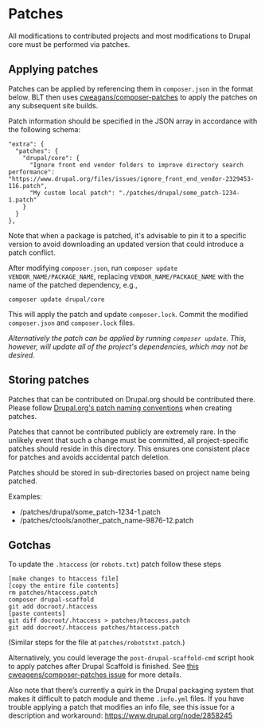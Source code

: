 # Patches

All modifications to contributed projects and most modifications to Drupal core must be performed via patches.

## Applying patches

Patches can be applied by referencing them in `composer.json` in the format below. BLT then uses [cweagans/composer-patches](https://github.com/cweagans/composer-patches) to apply the patches on any subsequent site builds.

Patch information should be specified in the JSON array in accordance with the following schema:

    "extra": {
      "patches": {
        "drupal/core": {
          "Ignore front end vendor folders to improve directory search performance": "https://www.drupal.org/files/issues/ignore_front_end_vendor-2329453-116.patch",
          "My custom local patch": "./patches/drupal/some_patch-1234-1.patch"
        }
      }
    },

Note that when a package is patched, it's advisable to pin it to a specific version to avoid downloading an updated version that could introduce a patch conflict.

After modifying `composer.json`, run `composer update VENDOR_NAME/PACKAGE_NAME`, replacing `VENDOR_NAME/PACKAGE_NAME` with the name of the patched dependency, e.g.,

    composer update drupal/core

This will apply the patch and update `composer.lock`. Commit the modified `composer.json` and `composer.lock` files.

_Alternatively the patch can be applied by running `composer update`. This, however, will update all of the project's dependencies, which may not be desired._

## Storing patches

Patches that can be contributed on Drupal.org should be contributed there. Please follow [Drupal.org's patch naming conventions](https://www.drupal.org/node/1054616#naming-conventions) when creating patches.

Patches that cannot be contributed publicly are extremely rare. In the unlikely event that such a change must be committed, all project-specific patches should reside in this directory. This ensures one consistent place for patches and avoids accidental patch deletion.

Patches should be stored in sub-directories based on project name being patched.

Examples:

- /patches/drupal/some_patch-1234-1.patch
- /patches/ctools/another_patch_name-9876-12.patch

## Gotchas

To update the `.htaccess` (or `robots.txt`) patch follow these steps
```
[make changes to htaccess file]
[copy the entire file contents]
rm patches/htaccess.patch
composer drupal-scaffold
git add docroot/.htaccess
[paste contents]
git diff docroot/.htaccess > patches/htaccess.patch
git add docroot/.htaccess patches/htaccess.patch
```

(Similar steps for the file at `patches/robotstxt.patch`.)


Alternatively, you could leverage the `post-drupal-scaffold-cmd` script hook to apply patches after Drupal Scaffold is finished. See [this cweagens/composer-patches issue](https://github.com/acquia/blt/issues/1135#issuecomment-285404408) for more details.



Also note that there’s currently a quirk in the Drupal packaging system that makes it difficult to patch module and theme `.info.yml` files. If you have trouble applying a patch that modifies an info file, see this issue for a description and workaround: https://www.drupal.org/node/2858245
